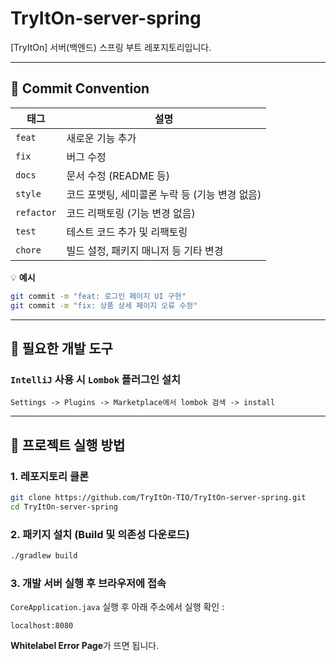# TryItOn-server-spring
[TryItOn] 서버(백엔드) 스프링 부트 레포지토리입니다.  

---

## 🎯 Commit Convention

| 태그       | 설명                                           |
| ---------- | ---------------------------------------------- |
| `feat`     | 새로운 기능 추가                               |
| `fix`      | 버그 수정                                      |
| `docs`     | 문서 수정 (README 등)                          |
| `style`    | 코드 포맷팅, 세미콜론 누락 등 (기능 변경 없음) |
| `refactor` | 코드 리팩토링 (기능 변경 없음)                 |
| `test`     | 테스트 코드 추가 및 리팩토링                   |
| `chore`    | 빌드 설정, 패키지 매니저 등 기타 변경          |

💡 **예시**

```bash
git commit -m "feat: 로그인 페이지 UI 구현"
git commit -m "fix: 상품 상세 페이지 오류 수정"
```

---

## 🧪 필요한 개발 도구  

### `IntelliJ` 사용 시 `Lombok` 플러그인 설치

```declarative
Settings -> Plugins -> Marketplace에서 lombok 검색 -> install
```

---

## 🚀 프로젝트 실행 방법

### 1. 레포지토리 클론

```bash
git clone https://github.com/TryItOn-TIO/TryItOn-server-spring.git
cd TryItOn-server-spring
```

### 2. 패키지 설치 (Build 및 의존성 다운로드)

```bash
./gradlew build
```

### 3. 개발 서버 실행 후 브라우저에 접속

`CoreApplication.java` 실행 후 아래 주소에서 실행 확인 :  

```declarative
localhost:8080
```

**Whitelabel Error Page**가 뜨면 됩니다.

